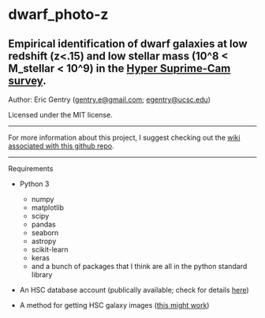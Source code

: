 # dwarf_photo-z
Empirical identification of dwarf galaxies at low redshift (z<.15) and low stellar mass (10^8 < M_stellar < 10^9) in the [Hyper Suprime-Cam survey](https://hsc-release.mtk.nao.ac.jp/doc/).
-------

Author: Eric Gentry   (gentry.e@gmail.com; egentry@ucsc.edu)   

Licensed under the MIT license.

-------
For more information about this project, I suggest checking out the [wiki associated with this github repo](https://github.com/egentry/dwarf_photo-z/wiki). 

-------

Requirements
 - Python 3
   - numpy
   - matplotlib
   - scipy
   - pandas
   - seaborn
   - astropy
   - scikit-learn
   - keras
   - and a bunch of packages that I think are all in the python standard library
   
 - An HSC database account (publically available; check for details [here](https://hsc-release.mtk.nao.ac.jp/doc/index.php/tools/))
 - A method for getting HSC galaxy images ([this might work](https://hsc-release.mtk.nao.ac.jp/das_quarry/))
